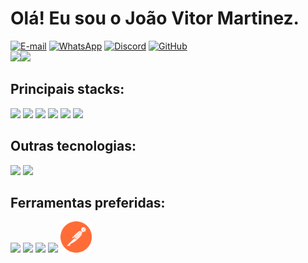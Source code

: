 
<h1> Olá! Eu sou o João Vitor Martinez.</h1>

<div >
    <a href="justdatascientist@gmail.com"><img src="https://img.shields.io/badge/Gmail-D14836?style=for-the-badge&logo=gmail&logoColor=white" alt="E-mail" style="width: 100px; height: 30px;"/></a>
    <a href="+5548991591572"><img src="https://img.shields.io/badge/WhatsApp-25D366?style=for-the-badge&logo=whatsapp&logoColor=white" alt="WhatsApp" style="width: 100px; height: 30px;"/></a>
    <a href="Jão%20do%20mamão#9989"><img src="https://img.shields.io/badge/Discord-7289DA?style=for-the-badge&logo=discord&logoColor=white" alt="Discord" style="width: 100px; height: 30px;" /></a>
    <a href="https://github.com/JoaoVitorMartinezM/JoaoVitorMartinezM"><img src="https://img.shields.io/badge/GitHub-100000?style=for-the-badge&logo=github&logoColor=white" alt="GitHub" style="width: 100px; height: 30px;"/></a>
</div>
<div style="display: flex; flex-wrap: nowrap">
<a><img src="https://github-readme-stats.vercel.app/api?username=JoaoVitorMartinezM&show_icons=true&theme=midnight-purple" /></a>
<a><img src="https://github-readme-stats.vercel.app/api/top-langs/?username=JoaoVitorMartinezM&langs_count=8&layout=compact" style=/></a>
</div>

<h2>Principais stacks:</h2>


<img src="https://cdn.jsdelivr.net/gh/devicons/devicon/icons/java/java-original-wordmark.svg" style="width: 50px" />
          
<img src="https://cdn.jsdelivr.net/gh/devicons/devicon/icons/spring/spring-original-wordmark.svg" style="width: 50px"/>



<img src="https://cdn.jsdelivr.net/gh/devicons/devicon/icons/javascript/javascript-original.svg" style="width: 40px"/>
<img src="https://cdn.jsdelivr.net/gh/devicons/devicon/icons/html5/html5-original-wordmark.svg" style="width: 50px" />

<img src="https://cdn.jsdelivr.net/gh/devicons/devicon/icons/css3/css3-original-wordmark.svg" style="width: 50px"/>
<img src="https://cdn.jsdelivr.net/gh/devicons/devicon/icons/react/react-original-wordmark.svg" style="width: 50px" />

<h2>Outras tecnologias:</h2>


<img src="https://cdn.jsdelivr.net/gh/devicons/devicon/icons/python/python-original-wordmark.svg" style="width: 50px"/>

<img src="https://cdn.jsdelivr.net/gh/devicons/devicon/icons/flask/flask-original.svg" style="width: 50px" style="width: 50px"/>

<h2>Ferramentas preferidas:</h2>


<img src="https://cdn.jsdelivr.net/gh/devicons/devicon/icons/github/github-original-wordmark.svg" style="width: 50px"/>


<img src="https://cdn.jsdelivr.net/gh/devicons/devicon/icons/vscode/vscode-original-wordmark.svg" style="width: 50px"/>


<img src="https://cdn.jsdelivr.net/gh/devicons/devicon/icons/intellij/intellij-plain.svg" style="width: 50px"/>

<img src="https://cdn.jsdelivr.net/gh/devicons/devicon/icons/bootstrap/bootstrap-original-wordmark.svg" style="width: 50px" />

<img src="./postman-icon-svgrepo-com.svg" style="width: 50px" />
          


          

<style>
          
          





          
          
          
          
          
